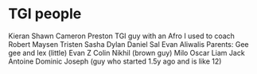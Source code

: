 # TGI people
Kieran
Shawn
Cameron
Preston TGI guy with an Afro I used to coach  
Robert
Maysen
Tristen
Sasha
Dylan
Daniel
Sal
Evan Aliwalis Parents: Gee gee and lex (little)
Evan Z 
Colin
Nikhil (brown guy)
Milo
Oscar
Liam
Jack
Antoine
Dominic
Joseph (guy who started 1.5y ago and is like 12)